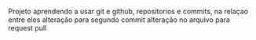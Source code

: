 Projeto aprendendo a usar git e github, repositorios e commits, na relaçao entre eles
alteração para segundo commit
alteração no arquivo para request pull
